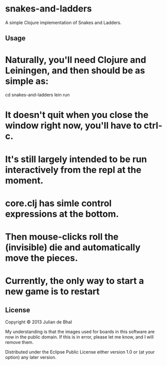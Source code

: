 # snakes-and-ladders

A simple Clojure implementation of Snakes and Ladders.

## Usage
# Naturally, you'll need Clojure and Leiningen, and then should be as simple as:
cd snakes-and-ladders
lein run
# It doesn't quit when you close the window right now, you'll have to ctrl-c.

# It's still largely intended to be run interactively from the repl at the moment.
# core.clj has simle control expressions at the bottom.

# Then mouse-clicks roll the (invisible) die and automatically move the pieces.
# Currently, the only way to start a new game is to restart

## License

Copyright © 2013 Julian de Bhal

My understanding is that the images used for boards in this software are now in the public domain.  If this is in error, please let me know, and I will remove them.

Distributed under the Eclipse Public License either version 1.0 or (at
your option) any later version.
